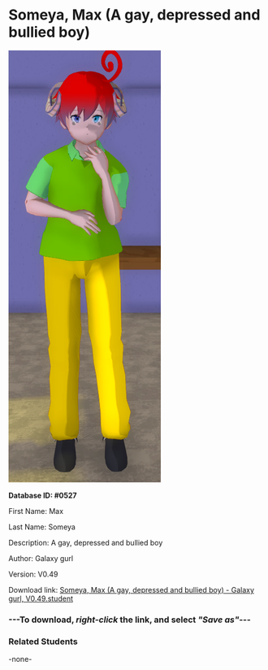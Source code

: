 # Someya, Max (A gay, depressed and bullied boy)

<img src="../../Files/Images/Someya, Max (A gay, depressed and bullied boy).png" title="Someya, Max (A gay, depressed and bullied boy) - Galaxy gurl, V0.49">

**Database ID: #0527**

First Name: Max

Last Name: Someya

Description: A gay, depressed and bullied boy

Author: Galaxy gurl

Version: V0.49

Download link: <a href="https://raw.githubusercontent.com/Arbiter1223/Daigaku-Gurashi-Custom-Students/master/Files/Student%20Files/Someya%2C%20Max%20(A%20gay%2C%20depressed%20and%20bullied%20boy)%20-%20Galaxy%20gurl%2C%20V0.49.student">Someya, Max (A gay, depressed and bullied boy) - Galaxy gurl, V0.49.student</a>

### ---**To download, _right-click_ the link, and select _"Save as"_**---

### Related Students

-none-
